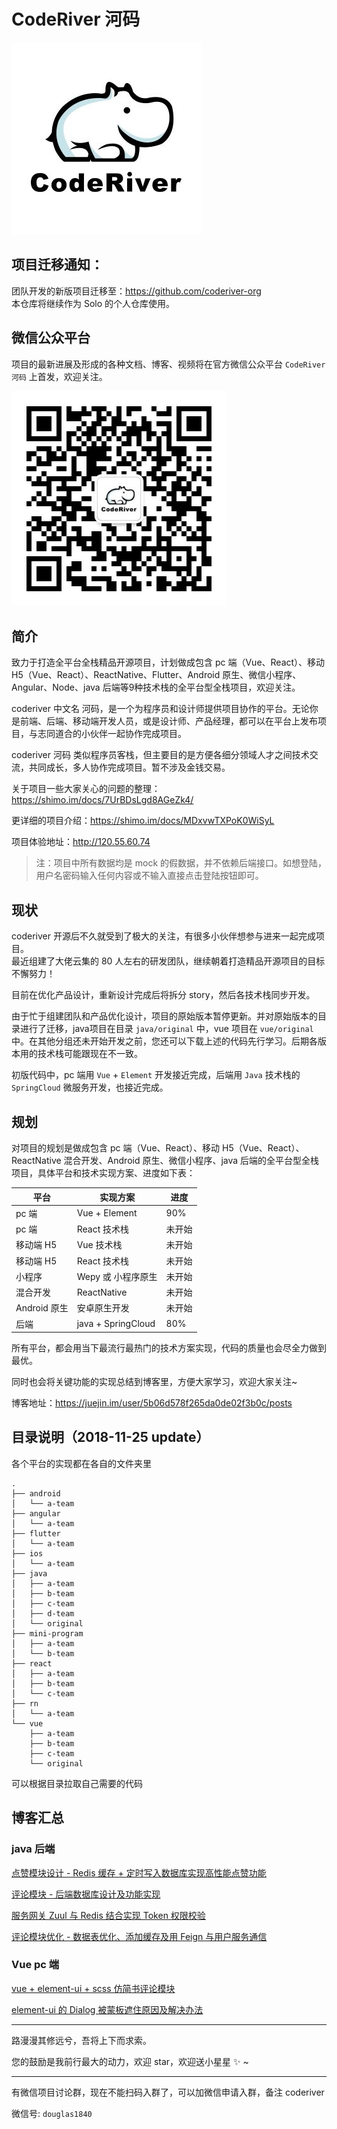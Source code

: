 # CodeRiver 河码

![logo](./img/logo.png)

## 项目迁移通知：

团队开发的新版项目迁移至：https://github.com/coderiver-org  
本仓库将继续作为 Solo 的个人仓库使用。

## 微信公众平台
项目的最新进展及形成的各种文档、博客、视频将在官方微信公众平台 `CodeRiver河码` 上首发，欢迎关注。

![](./img/qrcode.jpg)


## 简介

致力于打造全平台全栈精品开源项目，计划做成包含 pc 端（Vue、React）、移动 H5（Vue、React）、ReactNative、Flutter、Android 原生、微信小程序、Angular、Node、java 后端等9种技术栈的全平台型全栈项目，欢迎关注。

coderiver 中文名 河码，是一个为程序员和设计师提供项目协作的平台。无论你是前端、后端、移动端开发人员，或是设计师、产品经理，都可以在平台上发布项目，与志同道合的小伙伴一起协作完成项目。

coderiver 河码 类似程序员客栈，但主要目的是方便各细分领域人才之间技术交流，共同成长，多人协作完成项目。暂不涉及金钱交易。

关于项目一些大家关心的问题的整理：https://shimo.im/docs/7UrBDsLgd8AGeZk4/

更详细的项目介绍：https://shimo.im/docs/MDxvwTXPoK0WiSyL

项目体验地址：http://120.55.60.74   
> 注：项目中所有数据均是 mock 的假数据，并不依赖后端接口。如想登陆，用户名密码输入任何内容或不输入直接点击登陆按钮即可。

## 现状

coderiver 开源后不久就受到了极大的关注，有很多小伙伴想参与进来一起完成项目。  
最近组建了大佬云集的 80 人左右的研发团队，继续朝着打造精品开源项目的目标不懈努力！

目前在优化产品设计，重新设计完成后将拆分 story，然后各技术栈同步开发。

由于忙于组建团队和产品优化设计，项目的原始版本暂停更新。并对原始版本的目录进行了迁移，java项目在目录 `java/original` 中，vue 项目在 `vue/original` 中。在其他分组还未开始开发之前，您还可以下载上述的代码先行学习。后期各版本用的技术栈可能跟现在不一致。  

初版代码中，pc 端用 `Vue` + `Element` 开发接近完成，后端用 `Java` 技术栈的 `SpringCloud` 微服务开发，也接近完成。


## 规划

对项目的规划是做成包含 pc 端（Vue、React）、移动 H5（Vue、React）、ReactNative 混合开发、Android 原生、微信小程序、java 后端的全平台型全栈项目，具体平台和技术实现方案、进度如下表：

| 平台         | 实现方案           | 进度   |
| ------------ | ------------------ | ------ |
| pc 端        | Vue + Element      | 90%    |
| pc 端        | React 技术栈       | 未开始 |
| 移动端 H5    | Vue 技术栈         | 未开始 |
| 移动端 H5    | React 技术栈       | 未开始 |
| 小程序       | Wepy 或 小程序原生 | 未开始 |
| 混合开发     | ReactNative        | 未开始 |
| Android 原生 | 安卓原生开发       | 未开始 |
| 后端         | java + SpringCloud | 80%    |

所有平台，都会用当下最流行最热门的技术方案实现，代码的质量也会尽全力做到最优。

同时也会将关键功能的实现总结到博客里，方便大家学习，欢迎大家关注~

博客地址：https://juejin.im/user/5b06d578f265da0de02f3b0c/posts

## 目录说明（2018-11-25 update）

各个平台的实现都在各自的文件夹里

```
.
├── android
│   └── a-team
├── angular
│   └── a-team
├── flutter
│   └── a-team
├── ios
│   └── a-team
├── java
│   ├── a-team
│   ├── b-team
│   ├── c-team
│   ├── d-team
│   └── original
├── mini-program
│   ├── a-team
│   └── b-team
├── react
│   ├── a-team
│   ├── b-team
│   └── c-team
├── rn
│   └── a-team
└── vue
    ├── a-team
    ├── b-team
    ├── c-team
    └── original
```

可以根据目录拉取自己需要的代码

## 博客汇总

### java 后端

[点赞模块设计 - Redis 缓存 + 定时写入数据库实现高性能点赞功能](https://juejin.im/post/5bdc257e6fb9a049ba410098)

[评论模块 - 后端数据库设计及功能实现](https://juejin.im/post/5be2c213e51d453dfe02d406)

[服务网关 Zuul 与 Redis 结合实现 Token 权限校验](https://juejin.im/post/5bec39206fb9a049e062e4a0)

[评论模块优化 - 数据表优化、添加缓存及用 Feign 与用户服务通信](https://juejin.im/post/5beea202e51d451f5b54cdc4)

### Vue pc 端

[vue + element-ui + scss 仿简书评论模块](https://juejin.im/post/5b41fb58f265da0f6d72b917)

[element-ui 的 Dialog 被蒙板遮住原因及解决办法](https://juejin.im/post/5b3ec5b2f265da0f96286b4f)

---

路漫漫其修远兮，吾将上下而求索。

您的鼓励是我前行最大的动力，欢迎 star，欢迎送小星星 ✨ ~

---

有微信项目讨论群，现在不能扫码入群了，可以加微信申请入群，备注 coderiver

微信号: `douglas1840`
